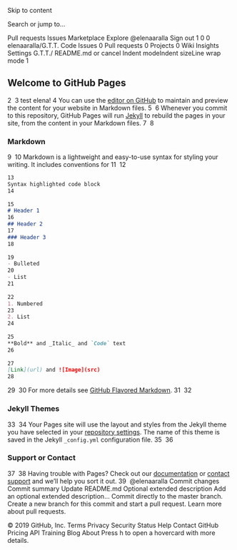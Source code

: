 Skip to content
 
Search or jump to…

Pull requests
Issues
Marketplace
Explore
 @elenaaralla Sign out
1
0 0 elenaaralla/G.T.T.
 Code  Issues 0  Pull requests 0  Projects 0  Wiki  Insights  Settings
G.T.T./ 
README.md
  or cancel
 Indent modeIndent sizeLine wrap mode
1
## Welcome to GitHub Pages
2
​
3
test elena!
4
You can use the [editor on GitHub](https://github.com/elenaaralla/G.T.T./edit/master/README.md) to maintain and preview the content for your website in Markdown files.
5
​
6
Whenever you commit to this repository, GitHub Pages will run [Jekyll](https://jekyllrb.com/) to rebuild the pages in your site, from the content in your Markdown files.
7
​
8
### Markdown
9
​
10
Markdown is a lightweight and easy-to-use syntax for styling your writing. It includes conventions for
11
​
12
```markdown
13
Syntax highlighted code block
14
​
15
# Header 1
16
## Header 2
17
### Header 3
18
​
19
- Bulleted
20
- List
21
​
22
1. Numbered
23
2. List
24
​
25
**Bold** and _Italic_ and `Code` text
26
​
27
[Link](url) and ![Image](src)
28
```
29
​
30
For more details see [GitHub Flavored Markdown](https://guides.github.com/features/mastering-markdown/).
31
​
32
### Jekyll Themes
33
​
34
Your Pages site will use the layout and styles from the Jekyll theme you have selected in your [repository settings](https://github.com/elenaaralla/G.T.T./settings). The name of this theme is saved in the Jekyll `_config.yml` configuration file.
35
​
36
### Support or Contact
37
​
38
Having trouble with Pages? Check out our [documentation](https://help.github.com/categories/github-pages-basics/) or [contact support](https://github.com/contact) and we’ll help you sort it out.
39
​
@elenaaralla
Commit changes
Commit summary 
Update README.md
Optional extended description
Add an optional extended description…
  Commit directly to the master branch.
  Create a new branch for this commit and start a pull request. Learn more about pull requests.
 
© 2019 GitHub, Inc.
Terms
Privacy
Security
Status
Help
Contact GitHub
Pricing
API
Training
Blog
About
Press h to open a hovercard with more details.
